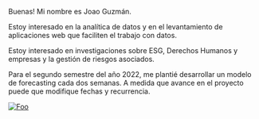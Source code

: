 Buenas! Mi nombre es Joao Guzmán. 

Estoy interesado en la analítica de datos y en el levantamiento de aplicaciones web que faciliten el trabajo con datos.

Estoy interesado en investigaciones sobre ESG, Derechos Humanos y empresas y la gestión de riesgos asociados.

Para el segundo semestre del año 2022, me plantié desarrollar un modelo de forecasting cada dos semanas. 
A medida que avance en el proyecto puede que modifique fechas y recurrencia. 

<a href="http://google.com.au/" rel="some text">![Foo](https://www.timesdarpan.com/wp-content/uploads/2019/12/forecasting.jpg)</a>

